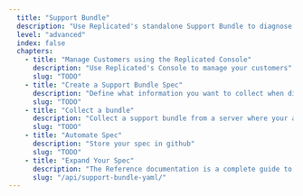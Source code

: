 ```yaml
---
  title: "Support Bundle"
  description: "Use Replicated's standalone Support Bundle to diagnose problems with any app, deployed any way, anywhere."
  level: "advanced"
  index: false
  chapters:
    - title: "Manage Customers using the Replicated Console"
      description: "Use Replicated's Console to manage your customers"
      slug: "TODO"
    - title: "Create a Support Bundle Spec"
      description: "Define what information you want to collect when diagnosing an issue"
      slug: "TODO"
    - title: "Collect a bundle"
      description: "Collect a support bundle from a server where your app is running"
      slug: "TODO"
    - title: "Automate Spec"
      description: "Store your spec in github"
      slug: "TODO"
    - title: "Expand Your Spec"
      description: "The Reference documentation is a complete guide to the diagnostic and debugging information you can collect with Support Bundle"
      slug: "/api/support-bundle-yaml/"
---
```

